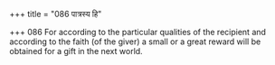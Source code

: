 +++
title = "086 पात्रस्य हि"

+++
086	For according to the particular qualities of the recipient and according to the faith (of the giver) a small or a great reward will be obtained for a gift in the next world.
